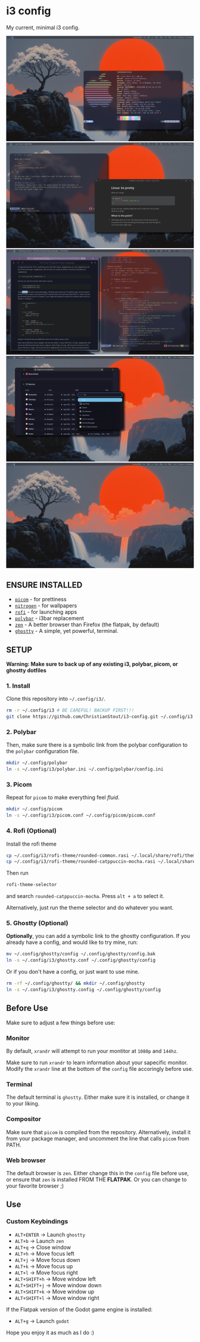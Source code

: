 # i3 config

My current, minimal i3 config.

![image](screenshots/screenshot1.png)
![image](screenshots/screenshot2.png)
![image](screenshots/screenshot3.png)
![image](screenshots/screenshot4.png)
![image](screenshots/screenshot5.png)

## ENSURE INSTALLED
 * [`picom`](https://github.com/yshui/picom) - for prettiness
 * [`nitrogen`](https://github.com/nitrogen/nitrogen) - for wallpapers
 * [`rofi`](https://github.com/davatorium/rofi) - for launching apps
 * [`polybar`](https://github.com/polybar/polybar) - i3bar replacement
 * [`zen`](https://flathub.org/apps/app.zen_browser.zen) - A better browser than Firefox (the flatpak, by default)
 * [`ghostty`](https://ghostty.org/) - A simple, yet powerful, terminal.

## SETUP
**Warning: Make sure to back up of any existing i3, polybar, picom, or ghostty dotfiles** 

### 1. Install
Clone this repository into `~/.config/i3/`.

```zsh
rm -r ~/.config/i3 # BE CAREFUL! BACKUP FIRST!!!
git clone https://github.com/ChristianStout/i3-config.git ~/.config/i3
```

### 2. Polybar
Then, make sure there is a symbolic link from the polybar configuration
to the `polybar` configuration file.

```zsh
mkdir ~/.config/polybar
ln -s ~/.config/i3/polybar.ini ~/.config/polybar/config.ini
```

### 3. Picom
Repeat for `picom` to make everything feel *fluid*.

```zsh
mkdir ~/.config/picom
ln -s ~/.config/i3/picom.conf ~/.config/picom/picom.conf
```

### 4. Rofi **(Optional)**
Install the rofi theme
```zsh
cp ~/.config/i3/rofi-theme/rounded-common.rasi ~/.local/share/rofi/themes/rounded-common.rasi
cp ~/.config/i3/rofi-theme/rounded-catppuccin-mocha.rasi ~/.local/share/rofi/themes/rounded-catppuccin-mocha.rasi
```

Then run
```zsh
rofi-theme-selector
```
and search `rounded-catppuccin-mocha`. Press `alt + a` to select it.

Alternatively, just run the theme selector and do whatever you want.

### 5. Ghostty **(Optional)**
**Optionally**, you can add a symbolic link to the ghostty configuration.
If you already have a config, and would like to try mine, run:
```zsh
mv ~/.config/ghostty/config ~/.config/ghostty/config.bak
ln -s ~/.config/i3/ghostty.conf ~/.config/ghostty/config
```
Or if you don't have a config, or just want to use mine.
```zsh
rm -rf ~/.config/ghostty/ && mkdir ~/.config/ghostty
ln -s ~/.config/i3/ghostty.config ~/.config/ghostty/config
```

## Before Use
Make sure to adjust a few things before use:

### Monitor
By default, `xrandr` will attempt to run your montitor
at `1080p` and `144hz`. 

Make sure to run `xrandr` to learn information
about your sapecific monitor. Modify the `xrandr`
line at the bottom of the `config` file accoringly
before use.

### Terminal
The default terminal is `ghostty`. Either make sure
it is installed, or change it to your liking.

### Compositor
Make sure that `picom` is compiled from
the repository. Alternatively, install it
from your package manager, and uncomment the
line that calls `picom` from PATH.

### Web browser
The default browser is `zen`. Either change this in the
`config` file before use, or ensure that `zen` is installed
FROM THE **FLATPAK**.
Or you can change to your favorite browser ;)

## Use

### Custom Keybindings
 * `ALT+ENTER` -> Launch `ghostty`
 * `ALT+b` -> Launch `zen`
 * `ALT+q` -> Close window
 * `ALT+h` -> Move focus left
 * `ALT+j` -> Move focus down
 * `ALT+k` -> Move focus up
 * `ALT+l` -> Move focus right
 * `ALT+SHIFT+h` -> Move window left
 * `ALT+SHIFT+j` -> Move window down
 * `ALT+SHIFT+k` -> Move window up
 * `ALT+SHIFT+l` -> Move window right

If the Flatpak version of the Godot game engine is installed:
 * `ALT+g` -> Launch `godot`

Hope you enjoy it as much as I do :)

